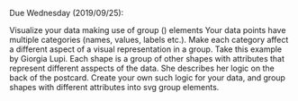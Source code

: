 Due Wednesday (2019/09/25):

Visualize your data making use of group (<g>) elements
Your data points have multiple categories (names, values, labels etc.). Make each category affect a different aspect of a visual representation in a group.
Take this example by Giorgia Lupi. Each shape is a group of other shapes with attributes that represent different asspects of the data. She describes her logic on the back of the postcard. Create your own such logic for your data, and group shapes with different attributes into svg group elements. 
